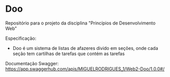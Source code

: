 # Doo
Repositório para o projeto da disciplina "Princípios de Desenvolvimento Web"


Especificação:
- Doo é um sistema de listas de afazeres divido em seções, onde cada seção tem cartilhas de tarefas que contém as tarefas


Documentação Swagger:
https://app.swaggerhub.com/apis/MIGUELRODRIGUES_1/Web2-Doo/1.0.0#/

